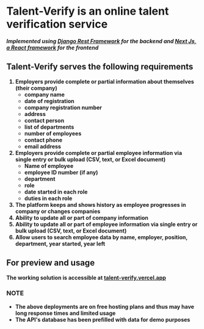 # Talent-Verify is an online talent verification service

<strong><i>Implemented using [Django Rest Framework](https://django-rest-framework.org) for the backend and [Next Js, a React framework](https://www.nextjs.org) for the frontend </i><strong>

## Talent-Verify serves the following requirements

1. Employers provide complete or partial information about themselves (their company)
   -  company name
   -  date of registration
   -  company registration number
   -  address
   -  contact person
   -  list of departments
   -  number of employees
   -  contact phone
   -  email address
2. Employers provide complete or partial employee information via single entry or bulk upload (CSV, text, or Excel document)
   -  Name of employee
   -  employee ID number (if any)
   -  department
   -  role
   -  date started in each role
   -  duties in each role
3. The platform keeps and shows history as employee progresses in company or changes companies
4. Ability to update all or part of company information
5. Ability to update all or part of employee information via single entry or bulk upload (CSV, text, or Excel document)
6. Allow users to search employee data by name, employer, position, department, year started, year left

## For preview and usage

The working solution is accessible at [talent-verify.vercel.app](https://talent-verify.vercel.app)

### NOTE

-  <strong>The above deployments are on free hosting plans and thus may have long response times and limited usage</strong>
-  <strong>The API's database has been prefilled with data for demo purposes</strong>

